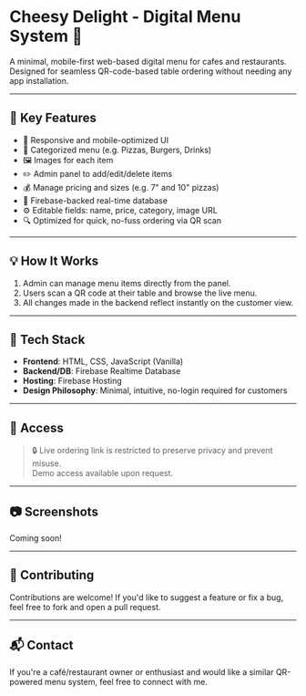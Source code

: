 # Cheesy Delight - Digital Menu System 🍕

A minimal, mobile-first web-based digital menu for cafes and restaurants. Designed for seamless QR-code-based table ordering without needing any app installation.

---

## 🌟 Key Features

- 📱 Responsive and mobile-optimized UI
- 🍕 Categorized menu (e.g. Pizzas, Burgers, Drinks)
- 🖼️ Images for each item
- ✏️ Admin panel to add/edit/delete items
- 💰 Manage pricing and sizes (e.g. 7" and 10" pizzas)
- 🔐 Firebase-backed real-time database
- ⚙️ Editable fields: name, price, category, image URL
- 🔍 Optimized for quick, no-fuss ordering via QR scan

---

## 💡 How It Works

1. Admin can manage menu items directly from the panel.
2. Users scan a QR code at their table and browse the live menu.
3. All changes made in the backend reflect instantly on the customer view.

---

## 🔧 Tech Stack

- **Frontend**: HTML, CSS, JavaScript (Vanilla)
- **Backend/DB**: Firebase Realtime Database
- **Hosting**: Firebase Hosting
- **Design Philosophy**: Minimal, intuitive, no-login required for customers

---

## 🔐 Access

> 🔒 Live ordering link is restricted to preserve privacy and prevent misuse.  
> Demo access available upon request.

---

## 📷 Screenshots

Coming soon!

---

## 🤝 Contributing

Contributions are welcome! If you'd like to suggest a feature or fix a bug, feel free to fork and open a pull request.

---

## 📬 Contact

If you're a café/restaurant owner or enthusiast and would like a similar QR-powered menu system, feel free to connect with me.

